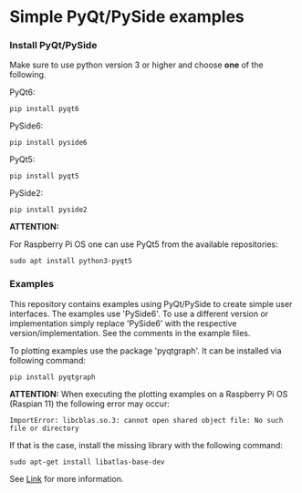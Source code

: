 # Simple PyQt/PySide examples

### Install PyQt/PySide

Make sure to use python version 3 or higher and choose **one** of the following.

PyQt6:
```
pip install pyqt6
```
PySide6:
```
pip install pyside6
```
PyQt5:
```
pip install pyqt5
```
PySide2:
```
pip install pyside2
```

**ATTENTION:**

For Raspberry Pi OS one can use PyQt5 from the available repositories:
```
sudo apt install python3-pyqt5
```

### Examples

This repository contains examples using PyQt/PySide to create simple user interfaces.
The examples use 'PySide6'. To use a different version or implementation simply replace 'PySide6' with the respective version/implementation. See the comments in the example files.

To plotting examples use the package 'pyqtgraph'. It can be installed via following command:
```
pip install pyqtgraph
```

**ATTENTION:**
When executing the plotting examples on a Raspberry Pi OS (Raspian 11) the following error may occur:
```
ImportError: libcblas.so.3: cannot open shared object file: No such file or directory
```

If that is the case, install the missing library with the following command:
```
sudo apt-get install libatlas-base-dev
```
See [Link](https://stackoverflow.com/questions/53347759/importerror-libcblas-so-3-cannot-open-shared-object-file-no-such-file-or-dire) for more information.

